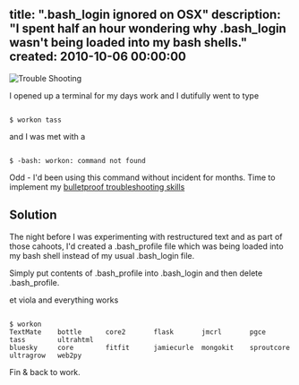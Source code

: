 title: ".bash_login ignored on OSX"
description: "I spent half an hour wondering why .bash_login wasn't being loaded into my bash shells."
created: 2010-10-06 00:00:00
---

![Trouble Shooting](/media/2010/10/06/blogimage/Trouble_Shooting.850x600.jpg)

I opened up a terminal for my days work and I dutifully went to type


<code lang="bash">
$ workon tass
</code>


and I was met with a 


<code lang="bash">
$ -bash: workon: command not found
</code>


Odd - I'd been using this command without incident for months.  Time to implement my [bulletproof troubleshooting skills](/blog/4-Bulletproof-Troubleshooting)

## Solution

The night before I was experimenting with restructured text and as part of those cahoots, I'd created a .bash_profile file which was being loaded into my bash shell instead of my usual .bash_login file.

Simply put contents of .bash_profile into .bash_login and then delete .bash_profile.

et viola and everything works

<code lang="bash">
$ workon 
TextMate    bottle      core2       flask       jmcrl       pgce        tass        ultrahtml   
bluesky     core        fitfit      jamiecurle  mongokit    sproutcore  ultragrow   web2py 
</code>


Fin & back to work.